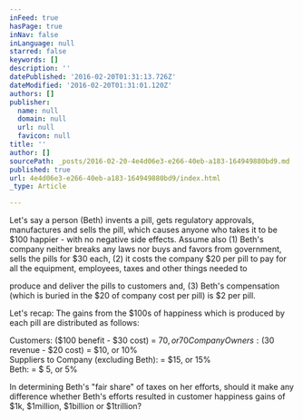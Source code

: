 ```yaml
---
inFeed: true
hasPage: true
inNav: false
inLanguage: null
starred: false
keywords: []
description: ''
datePublished: '2016-02-20T01:31:13.726Z'
dateModified: '2016-02-20T01:31:01.120Z'
authors: []
publisher:
  name: null
  domain: null
  url: null
  favicon: null
title: ''
author: []
sourcePath: _posts/2016-02-20-4e4d06e3-e266-40eb-a183-164949880bd9.md
published: true
url: 4e4d06e3-e266-40eb-a183-164949880bd9/index.html
_type: Article

---
```

Let's say a person (Beth) invents a pill, gets regulatory approvals, manufactures and sells the pill, which causes anyone who takes it to be $100 happier - with no negative side effects. Assume also (1) Beth's company neither breaks any laws nor buys and favors from government, sells the pills for $30 each, (2) it costs the company $20 per pill to pay for all the equipment, employees, taxes and other things needed to

produce and deliver the pills to customers and, (3) Beth's compensation (which is buried in the $20 of company cost per pill) is $2 per pill.

Let's recap: The gains from the $100s of happiness which is produced by each pill are distributed as follows:

Customers: ($100 benefit - $30 cost) = $70, or 70%  
Company Owners: ($30 revenue - $20 cost) = $10, or 10%  
Suppliers to Company (excluding Beth): = $15, or 15%  
Beth: = $ 5, or 5%

In determining Beth's "fair share" of taxes on her efforts, should it make any difference whether Beth's efforts resulted in customer happiness gains of $1k, $1million, $1billion or $1trillion?